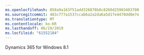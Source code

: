 ```yaml
---
ms.openlocfilehash: 058a9a163f51add326878b8c8260d25903483700
ms.sourcegitcommit: 483c777a1537ccab6a2a2da6a5d1fe4470dd0e7e
ms.translationtype: MT
ms.contentlocale: ko-KR
ms.lasthandoff: 06/19/2019
ms.locfileid: "61552184"
---
```

Dynamics 365 for Windows 8.1